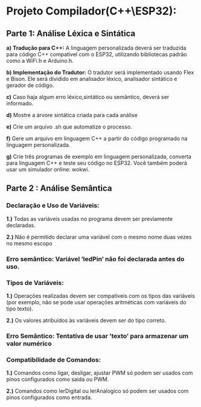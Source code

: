 # Projeto Compilador(C++\ESP32):

## Parte 1: Análise Léxica e Sintática

**a)**  **Tradução para C++:** A linguagem personalizada deverá ser traduzida para código C++ compatı́vel com o ESP32, utilizando bibliotecas padrão como a WiFi.h e Arduino.h. 

**b)**  **Implementação do Tradutor:** O tradutor será implementado usando Flex e Bison. Ele será dividido em analisador léxico, analisador sintático e gerador de código.

**c)** Caso haja algum erro léxico,sintático ou semântico, deverá ser informado.

**d)** Mostre a árvore sintática criada para cada análise

**e)** Crie um arquivo .sh que automatize o processo.

**f)** Gere um arquivo em linguagem C++ a partir do código programado na linguagem personalizada.

**g)** Crie três programas de exemplo em linguagem personalizada, converta para linguagem C++ e teste seu código no ESP32. Você também poderá usar um simulador online: wokwi.

## Parte 2 : Análise Semântica
### Declaração e Uso de Variáveis:

**1.)** Todas as variáveis usadas no programa devem ser previamente declaradas.

**2.)** Não é permitido declarar uma variável com o mesmo nome duas vezes no mesmo escopo

### Erro semântico: Variável ’ledPin’ não foi declarada antes do uso.
### Tipos de Variáveis:
**1.)** Operações realizadas devem ser compatı́veis com os tipos das variáveis (por exemplo, não se pode usar operações aritméticas com variáveis do tipo texto).

**2.)** Os valores atribuı́dos às variáveis devem ser do tipo correto.

### Erro Semântico: Tentativa de usar ’texto’ para armazenar um valor numérico

### Compatibilidade de Comandos:
**1.)** Comandos como ligar, desligar, ajustar PWM só podem ser usados com pinos configurados como saida ou PWM.

**2.)** Comandos como lerDigital ou lerAnalogico só podem ser usados com pinos configurados como entrada.
